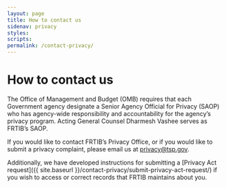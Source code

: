 ```yaml
---
layout: page
title: How to contact us
sidenav: privacy
styles:
scripts:
permalink: /contact-privacy/
---
```

# How to contact us

The Office of Management and Budget (OMB) requires that each Government agency designate a Senior Agency Official for Privacy (SAOP) who has agency-wide responsibility and accountability for the agency’s privacy program. Acting General Counsel Dharmesh Vashee serves as FRTIB’s SAOP.

If you would like to contact FRTIB’s Privacy Office, or if you would like to submit a privacy complaint, please email us at [privacy@tsp.gov](mailto:privacy@tsp.gov).

Additionally, we have developed instructions for submitting a [Privacy Act request]({{ site.baseurl }}/contact-privacy/submit-privacy-act-request/) if you wish to access or correct records that FRTIB maintains about you.
<!-- CONTENT END -->

